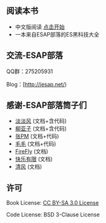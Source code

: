 ## 阅读本书
 - 中文版阅读  [点击开始](/zh/preface.md)
 - 一本来自ESAP部落的ES黑科技大全
 
## 交流-ESAP部落
QQ群：275205931

Blog：[http://iesap.net/) 

## 感谢-ESAP部落筒子们

 - [淡淡风](间断数据批量打印) (文档+含代码)
 - [柳亚子](自动打印指定的打印模板) (文档+含代码)
 - [张PM](ES使用二维码+问题集) (文档+代码)
 - [毛毛](ES使用VBA接口+VBA+SQL存储过程代替提数) (文档+代码)
 - [FireFly](非常新新手入门) (文档)
 - [快乐有限](外部数据写视图问题解决办法) (文档)
 - [清风](数据表中ExcelServerRcId等系统字段的含义说明) (文档)

## 许可
Book License: [CC BY-SA 3.0 License](http://creativecommons.org/licenses/by-sa/3.0/)

Code License: BSD 3-Clause License
